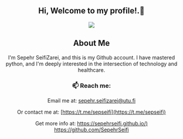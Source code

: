 <div align="center">

## Hi, Welcome to my profile!.👋

<p >
  <a href="https://github.com/SepehrSeifi"><img src="https://readme-typing-svg.herokuapp.com?color=%230077ff&center=true&vCenter=true&lines=
<!--                                              Hi+%2C+welcome+to+my+Github+page; -->
                                             I+am+Sepehr+SeifiZarei;
                                             I+am+an+Algorithm+Developer;"></a>
</p>

## About Me
I'm Sepehr SeifiZarei, and this is my Github account. I have mastered python, and I'm deeply interested in the intersection of technology and healthcare.


### 📫 Reach me:

Email me at: [sepehr.seifizarei@utu.fi](mailto:sepehr.seifizarei@utu.fi) 

Or contact me at: [https://t.me/sepseifi](https://t.me/sepseifi)

Get more info at: [https://sepehrseifi.github.io/)](https://sepehrseifi.github.io/)
https://github.com/SepehrSeifi
